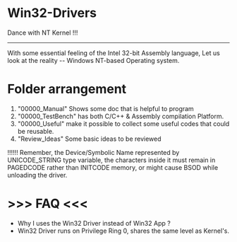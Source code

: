 #  Win32-Drivers

Dance with NT Kernel !!!

------------------------------------------
With some essential feeling of the Intel 32-bit Assembly language,
Let us look at the reality --  Windows NT-based Operating system.


# Folder arrangement
1. "00000_Manual"  Shows some doc that is helpful to program
2. "00000_TestBench"  has both C/C++ & Assembly compilation Platform.
3. "00000_Useful" make it possible to collect some useful codes that could be reusable.
4. "Review_Ideas"   Some basic ideas to be reviewed


!!!!!! Remember, the Device/Symbolic Name represented by UNICODE_STRING type variable,
               the characters inside it must remain in PAGEDCODE rather than INITCODE memory,
                    or might cause BSOD while unloading the driver. 

# >>> FAQ <<<
- Why I uses the Win32 Driver instead of Win32 App ?
- Win32 Driver runs on Privilege Ring 0, shares the same level as Kernel's.